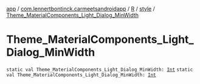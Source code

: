 [app](../../../index.md) / [com.lennertbontinck.carmeetsandroidapp](../../index.md) / [R](../index.md) / [style](index.md) / [Theme_MaterialComponents_Light_Dialog_MinWidth](./-theme_-material-components_-light_-dialog_-min-width.md)

# Theme_MaterialComponents_Light_Dialog_MinWidth

`static val Theme_MaterialComponents_Light_Dialog_MinWidth: `[`Int`](https://kotlinlang.org/api/latest/jvm/stdlib/kotlin/-int/index.html)
`static val Theme_MaterialComponents_Light_Dialog_MinWidth: `[`Int`](https://kotlinlang.org/api/latest/jvm/stdlib/kotlin/-int/index.html)